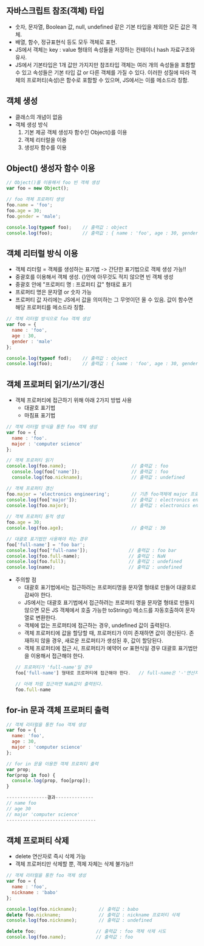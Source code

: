 ## 자바스크립트 참조(객체) 타입
  - 숫자, 문자열, Boolean 값, null, undefined 같은 기본 타입을 제외한 모든 값은 객체.
  - 배열, 함수, 정규표현식 등도 모두 객체로 표현.
  - JS에서 객체는 key : value 형태의 속성들을 저장하는 컨테이너 hash 자료구조와 유사.
  - JS에서 기본타입은 1개 값만 가지지만 참조타입 객체는 여러 개의 속성들을 포함할 수 있고 속성들은 기본 타입 값 or 다른 객체를 가질 수 있다.
    이러한 성질에 따라 객체의 프로퍼티(속성)은 함수로 포함할 수 있으며, JS에서는 이를 메소드라 칭함.
    
  
## 객체 생성
  - 클래스의 개념이 없음
  - 객체 생성 방식
    1) 기본 제공 객체 생성자 함수인 Object()를 이용
    2) 객체 리터럴을 이용
    3) 생성자 함수를 이용

## Object() 생성자 함수 이용
```JAVASCRIPT
// Object()를 이용해서 foo 빈 객체 생성
var foo = new Object();

// foo 객체 프로퍼티 생성
foo.name = 'foo';
foo.age = 30;
foo.gender = 'male';

console.log(typeof foo);    // 출력값 : object
console.log(foo);           // 출력값 : { name : 'foo', age : 30, gender : 'male' }
```

## 객체 리터럴 방식 이용
  - 객체 리터럴 = 객체를 생성하는 표기법 -> 간단한 표기법으로 객체 생성 가능!!
  - 중괄호를 이용해서 객체 생성. {}안에 아무것도 적지 않으면 빈 객체 생성
  - 중괄호 안에 "프로퍼티 명 : 프로퍼티 값" 형태로 표기
  - 프로퍼티 명은 문자열 or 숫자 가능
  - 프로퍼티 값 자리에는 JS에서 값을 의미하는 그 무엇이던 올 수 있음. 값이 함수면 해당 프로퍼티를 메소드라 칭함.


```JAVASCRIPT
// 객체 리터럴 방식으로 foo 객체 생성
var foo = {
  name : 'foo',
  age : 30,
  gender : 'male'
};

console.log(typeof fod);    // 출력값 : object
console.log(foo);           // 출력값 : { name : 'foo', age : 30, gender : 'male' }
```

## 객체 프로퍼티 읽기/쓰기/갱신
  - 객체 프로퍼티에 접근하기 위해 아래 2가지 방법 사용
    - 대괄호 표기법
    - 마침표 표기법

```JAVASCRIPT
// 객체 리터럴 방식을 통한 foo 객체 생성
var foo = {
  name : 'foo'.
  major : 'computer science'
};

// 객체 프로퍼티 읽기
console.log(foo.name);                        // 출력값 : foo
  console.log(foo['name']);                   // 출력값 : foo
  console.log(foo.nickname);                  // 출력값 : undefined

// 객체 프로퍼티 갱신
foo.major = 'electronics engineering';        // 기존 foo객체에 major 프로퍼티 추가.
console.log(foo['major']);                    // 출력값 : electronics engineering
console.log(foo.major);                       // 출력값 : electronics engineering
  
// 객체 프로퍼티 동적 생성
foo.age = 30;
console.log(foo.age);                         // 출력값 : 30

// 대괄호 표기법만 사용해야 하는 경우
foo['full-name'] = 'foo bar';
console.log(foo['full-name']);               // 출력값 : foo bar
console.log(foo.full-name);                  // 출력값 : NaN
console.log(foo.full);                       // 출력값 : undefined
console.log(name);                           // 출력값 : undefined
```

- 주의할 점 
  - 대괄호 표기법에서는 접근하려는 프로퍼티명을 문자열 형태로 만들어 대괄호로 감싸야 한다.
  - JS에서는 대괄호 표기법에서 접근하려는 프로퍼티 명을 문자열 형태로 만들지 않으면 모든 JS 객체에서 호출 가능한 toString() 메소드를 자동호출하여 문자열로 변환한다.
  - 객체에 없는 프로퍼티에 접근하는 경우, undefined 값이 출력된다.
  - 객체 프로퍼티에 값을 할당할 때, 프로퍼티가 이미 존재하면 값이 갱신된다. 존재하지 않을 경우, 새로운 프로퍼티가 생성된 후, 값이 할당된다. 
  - 객체 프로퍼티에 접근 시, 프로퍼티가 예약어 or 표현식일 경우 대괄호 표기법만을 이용해서 접근해야 한다.
  ```JAVASCRIPT
  // 프로퍼티가 'full-name'일 경우 
  foo['full-name'] 형태로 프로퍼티에 접근해야 한다.   // full-name은 '-'연산자를 포함한 표현식임.
  
  // 아래 처럼 접근하면 NaN값이 출력된다.
  foo.full-name
  ```


## for-in 문과 객체 프로퍼티 출력
```JAVASCRIPT
// 객체 리터럴을 통한 foo 객체 생성
var foo = {
  name: 'foo',
  age : 30,
  major : 'computer science'
};

// for in 문을 이용한 객체 프로퍼티 출력
var prop;
for(prop in foo) {
  console.log(prop, foo[prop]);
}

---------------결과--------------
// name foo
// age 30
// major 'computer science'
---------------------------------
```


## 객체 프로퍼티 삭제
  - delete 연산자로 즉시 삭제 가능
  - 객체 프로퍼티만 삭제할 뿐, 객체 자체는 삭제 불가능!!

```JAVASCRIPT
// 객체 리터럴을 통한 foo 객체 생성
var foo = {
  name : 'foo',
  nickname : 'babo'
};

console.log(foo.nickname);        // 출력값 : babo
delete foo.nickname;              // 출력값 : nickname 프로퍼티 삭제
console.log(foo.nickname);        // 출력값 : undefined

delete foo;                      // 출력값 : foo 객체 삭제 시도
console.log(foo.name);           // 출력값 : foo

```
